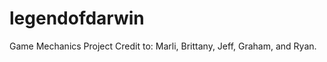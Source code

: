 legendofdarwin
==============

Game Mechanics Project
Credit to: Marli, Brittany, Jeff, Graham, and Ryan.

